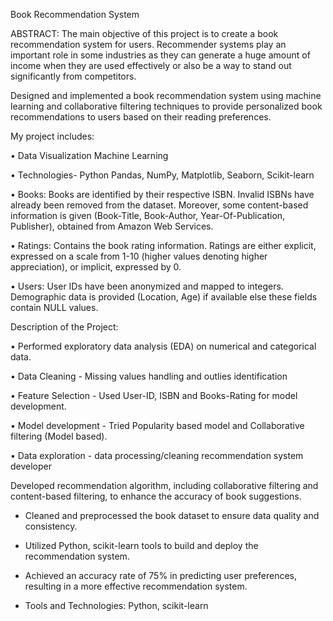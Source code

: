 Book Recommendation System

ABSTRACT: The main objective of this project is to create a book recommendation system 
for users. Recommender systems play an important role in some industries as they can 
generate a huge amount of income when they are used effectively or also be a way to stand 
out significantly from competitors.

Designed and implemented a book recommendation system using machine learning and collaborative filtering techniques to
provide personalized book recommendations to users based on their reading preferences.

My project includes:

• Data Visualization Machine Learning

• Technologies- Python Pandas, NumPy, Matplotlib, Seaborn, Scikit-learn

• Books: Books are identified by their respective ISBN. Invalid ISBNs have already 
been removed from the dataset. Moreover, some content-based information is given 
(Book-Title, Book-Author, Year-Of-Publication, Publisher), obtained from Amazon 
Web Services. 

• Ratings: Contains the book rating information. Ratings are either explicit, expressed 
on a scale from 1-10 (higher values denoting higher appreciation), or implicit, 
expressed by 0.

• Users: User IDs have been anonymized and mapped to integers. Demographic data 
is provided (Location, Age) if available else these fields contain NULL values.

Description of the Project:

• Performed exploratory data analysis (EDA) on numerical and categorical data.

• Data Cleaning - Missing values handling and outlies identification

• Feature Selection - Used User-ID, ISBN and Books-Rating for model development.

• Model development - Tried Popularity based model and Collaborative filtering (Model 
based).

• Data exploration - data processing/cleaning recommendation system developer

Developed recommendation algorithm, including collaborative filtering and content-based filtering, to enhance the accuracy of book suggestions.

- Cleaned and preprocessed the book dataset to ensure data quality and consistency.
  
- Utilized Python, scikit-learn tools to build and deploy the recommendation system.
  
- Achieved an accuracy rate of 75% in predicting user preferences, resulting in a more effective recommendation system.
  
- Tools and Technologies: Python, scikit-learn
